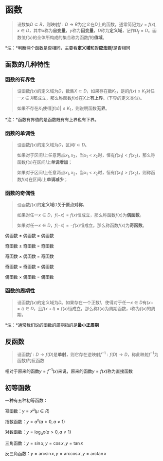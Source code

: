 # 函数

> 设数集$D \subset R$，则映射$f:D \rightarrow R$为定义在$D$上的函数，通常简记为$y=f(x),x \in D$，其中$x$称为**自变量**，$y$称为**因变量**，$D$称为**定义域**，记作$D_f=D$。函数值$f(x)$的全体所构成的集合称为函数$f$的**值域**。

*注：*判断两个函数是否相同，主要看**定义域**和**对应法则**$f$是否相同

## 函数的几种特性

### 函数的有界性

> 设函数$f(x)$的定义域为$D$，数集$X \subset D$，如果存在数$K_1$，是的$f(x) \leq K_1$对任一$x \in X$都成立，那么称函数$f(x)$在$X$上**有上界**。(下界的定义类似)。
>
> 如果不存在$K_1$使得$|f(x)| \leq K_1$，则说明函数**无界**。

*注：*函数有界值的是函数既有有上界也有下界。

### 函数的单调性

> 设函数$f(x)$的定义域为$D$，区间$I \subset D$。
>
> 如果对于区间$I$上任意两点$x_1,x_2$，当$x_1 < x_2$时，恒有$f(x_1) < f(x_2)$，那么称函数$f(x)$在区间$I$上**单调增加**；
>
> 如果对于区间$I$上任意两点$x_1,x_2$，当$x_1 < x_2$时，恒有$f(x_1) > f(x_2)$，则称函数$f(x)$在区间$I$上**单调减少**；

### 函数的奇偶性

> 设函数$f(x)$的**定义域**$D$**关于原点对称**。
>
> 如果对任一$x \in D$，$f(-x) = f(x)$恒成立，那么称函数$f(x)$为**偶函数**。
>
> 如果对任一$x \in D$，$f(-x) = -f(x)$恒成立，那么称函数$f(x)$为**奇函数**。

偶函数 $\pm$ 偶函数 = 偶函数

奇函数 $\pm$ 奇函数 = 奇函数



奇函数 $\times$ 偶函数 = 奇函数

奇函数 $\times$ 奇函数 = 偶函数

偶函数 $\times$ 偶函数 = 偶函数

### 函数的周期性

> 设函数$f(x)$的定义域为$D$。如果存在一个正数$l$，使得对于任一$x \in D$有$(x+=l) \in D$，且$f(x+l) = f(x)$恒成立，那么称$f(x)$为周期函数，$l$称为$f(x)$的周期，

*注：*通常我们说的函数的周期指的是**最小正周期**

## 反函数

> 设函数$f:D \rightarrow f(D)$是**单射**，则它存在逆映射$f^{-1}:f(D) \rightarrow D$，称此映射$f^{-1}$为函数$f$的反函数

相对于原来的函数$y = f^{-1}(x)$来说，原来的函数$y = f(x)$称为直接函数

## 初等函数

一种有五种初等函数：

幂函数：$y = x^{\mu} ({\mu \in R})$

指数函数：$y = a^x (a > 0,a \neq 1)$

对数函数：$y = \log_ax (a>0,a\neq1)$

三角函数：$y = \sin x,y = \cos x,y = \tan x$

反三角函数：$y = \arcsin x,y = \arccos x,y = \arctan x$

